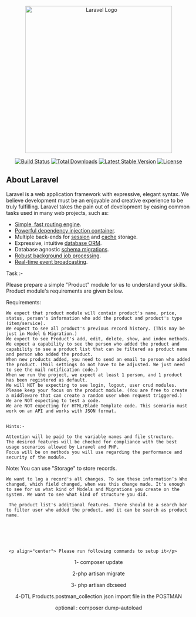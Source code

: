 



<p align="center"><a href="https://laravel.com" target="_blank"><img src="https://raw.githubusercontent.com/laravel/art/master/logo-lockup/5%20SVG/2%20CMYK/1%20Full%20Color/laravel-logolockup-cmyk-red.svg" width="400" alt="Laravel Logo"></a></p>

<p align="center">
<a href="https://github.com/laravel/framework/actions"><img src="https://github.com/laravel/framework/workflows/tests/badge.svg" alt="Build Status"></a>
<a href="https://packagist.org/packages/laravel/framework"><img src="https://img.shields.io/packagist/dt/laravel/framework" alt="Total Downloads"></a>
<a href="https://packagist.org/packages/laravel/framework"><img src="https://img.shields.io/packagist/v/laravel/framework" alt="Latest Stable Version"></a>
<a href="https://packagist.org/packages/laravel/framework"><img src="https://img.shields.io/packagist/l/laravel/framework" alt="License"></a>
</p>

## About Laravel

Laravel is a web application framework with expressive, elegant syntax. We believe development must be an enjoyable and creative experience to be truly fulfilling. Laravel takes the pain out of development by easing common tasks used in many web projects, such as:

- [Simple, fast routing engine](https://laravel.com/docs/routing).
- [Powerful dependency injection container](https://laravel.com/docs/container).
- Multiple back-ends for [session](https://laravel.com/docs/session) and [cache](https://laravel.com/docs/cache) storage.
- Expressive, intuitive [database ORM](https://laravel.com/docs/eloquent).
- Database agnostic [schema migrations](https://laravel.com/docs/migrations).
- [Robust background job processing](https://laravel.com/docs/queues).
- [Real-time event broadcasting](https://laravel.com/docs/broadcasting).




 Task :- 

  

 Please prepare a simple "Product" module for us to understand your skills. Product module's requirements are given below. 

    

Requirements: 

  

    We expect that product module will contain product's name, price, status, person's information who add the product and product's type (item/service). 
    We expect to see all product's previous record history. (This may be just in Model & Migration.) 
    We expect to see Product's add, edit, delete, show, and index methods. 
    We expect a capability to see the person who added the product and capability to see a product list that can be filtered as product name and person who added the product. 
    When new products added, you need to send an email to person who added the product. (Mail settings do not have to be adjusted. We just need to see the mail notification code.) 
    When we run the project, we expect at least 1 person, and 1 product has been registered as default. 
    We will NOT be expecting to see login, logout, user crud modules. Please keep your focus on the product module. (You are free to create a middleware that can create a random user when request triggered.) 
    We are NOT expecting to test a code. 
    We are NOT expecting for HTML/Blade Template code. This scenario must work on an API and works with JSON format. 

      
    Hints:-   

    Attention will be paid to the variable names and file structure. 
    The desired features will be checked for compliance with the best usage scenarios allowed by Laravel and PHP. 
    Focus will be on methods you will use regarding the performance and security of the module. 

 Note: You can use "Storage" to store records. 

    We want to log a record's all changes. To see these information’s Who changed, which field changed, when was this change made. It's enough to see for us what kind of Models and Migrations you create on the system. We want to see what kind of structure you did.  

     The product list's additional features. There should be a search bar to filter user who added the product, and it can be search as product name. 
     
     
     
     
     
     
     <p align="center"> Please run following commands to setup it</p>

<p align="center">1- composer update</p>
<p align="center">2-php artisan migrate</p>
<p align="center">3- php artisan db:seed</p>
<p align="center">4-DTL Products.postman_collection.json import file in the POSTMAN</p>


<p align="center">optional : composer dump-autoload</p>

